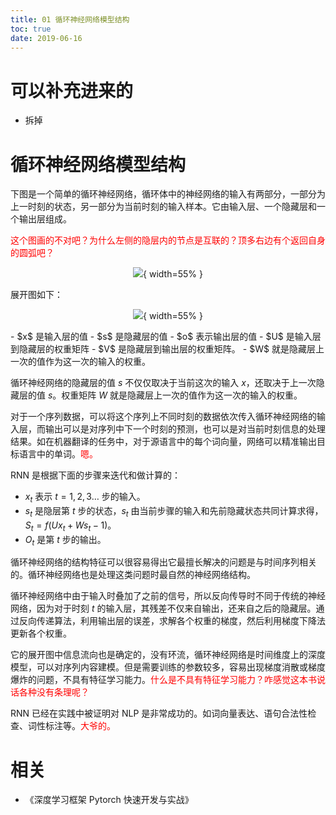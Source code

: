 ```yaml
---
title: 01 循环神经网络模型结构
toc: true
date: 2019-06-16
---
```

# 可以补充进来的

- 拆掉

# 循环神经网络模型结构

下图是一个简单的循环神经网络，循环体中的神经网络的输入有两部分，一部分为上一时刻的状态，另一部分为当前时刻的输入样本。它由输入层、一个隐藏层和一个输出层组成。

<span style="color:red;">这个图画的不对吧？为什么左侧的隐层内的节点是互联的？顶多右边有个返回自身的圆弧吧？</span>

<center>

![](http://images.iterate.site/blog/image/20190616/GAsnRhEtIHmi.png?imageslim){ width=55% }

</center>

展开图如下：

<center>

![](http://images.iterate.site/blog/image/20190616/OcaUNTCtVjso.png?imageslim){ width=55% }

</center>
- $x$ 是输入层的值
- $s$ 是隐藏层的值
- $o$ 表示输出层的值
- $U$ 是输入层到隐藏层的权重矩阵
- $V$ 是隐藏层到输出层的权重矩阵。
- $W$ 就是隐藏层上一次的值作为这一次的输入的权重。

循环神经网络的隐藏层的值 $s$ 不仅仅取决于当前这次的输入 $x$，还取决于上一次隐藏层的值 $s$。权重矩阵 $W$ 就是隐藏层上一次的值作为这一次的输入的权重。

对于一个序列数据，可以将这个序列上不同时刻的数据依次传入循环神经网络的输入层，而输出可以是对序列中下一个时刻的预测，也可以是对当前时刻信息的处理结果。如在机器翻译的任务中，对于源语言中的每个词向量，网络可以精准输出目标语言中的单词。<span style="color:red;">嗯。</span>


RNN 是根据下面的步骤来迭代和做计算的：

- $x_t$ 表示 $t=1,2,3…$ 步的输入。
- $s_t$ 是隐层第 $t$ 步的状态，$s_t$ 由当前步骤的输入和先前隐藏状态共同计算求得，$S_{t}=f\left(U x_{t}+W s_{t}-1\right)$。
- $O_t$ 是第 $t$ 步的输出。

循环神经网络的结构特征可以很容易得出它最擅长解决的问题是与时间序列相关的。循环神经网络也是处理这类问题时最自然的神经网络结构。

循环神经网络中由于输入时叠加了之前的信号，所以反向传导时不同于传统的神经网络，因为对于时刻 $t$ 的输入层，其残差不仅来自输出，还来自之后的隐藏层。通过反向传递算法，利用输出层的误差，求解各个权重的梯度，然后利用梯度下降法更新各个权重。

它的展开图中信息流向也是确定的，没有环流，循环神经网络是时间维度上的深度模型，可以对序列内容建模。但是需要训练的参数较多，容易出现梯度消散或梯度爆炸的问题，不具有特征学习能力。<span style="color:red;">什么是不具有特征学习能力？咋感觉这本书说话各种没有条理呢？</span>

RNN 已经在实践中被证明对 NLP 是非常成功的。如词向量表达、语句合法性检查、词性标注等。<span style="color:red;">大爷的。</span>



# 相关

- 《深度学习框架 Pytorch 快速开发与实战》
